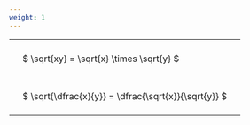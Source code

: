 ```yaml
---
weight: 1
---
```


<style type="text/css">
#T_bb647 th.col_heading {
  text-align: left;
  font-size: 1em;
}
#T_bb647 td {
  text-align: left;
  font-size: 1em;
  padding: 1.5em;
}
</style>
<table id="T_bb647">
  <thead>
  </thead>
  <tbody>
    <tr>
      <td id="T_bb647_row0_col0" class="data row0 col0" >$ \sqrt{xy} = \sqrt{x} \times \sqrt{y} $</td>
    </tr>
    <tr>
      <td id="T_bb647_row1_col0" class="data row1 col0" >$ \sqrt{\dfrac{x}{y}} = \dfrac{\sqrt{x}}{\sqrt{y}} $</td>
    </tr>
  </tbody>
</table>
